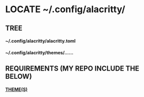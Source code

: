 # LOCATE ~/.config/alacritty/<HERE>

## TREE 
#### ~/.config/alacritty/alacritty.toml
#### ~/.config/alacritty/themes/......

## REQUIREMENTS (MY REPO INCLUDE THE BELOW)
#### [THEME(S)](https://github.com/alacritty/alacritty-theme)
